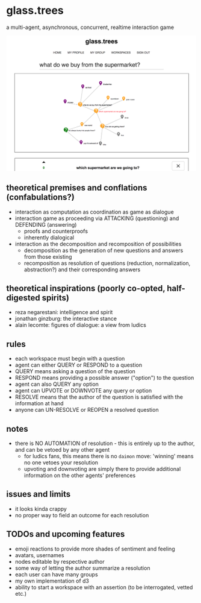 # glass.trees

a multi-agent, asynchronous, concurrent, realtime interaction game

![](./docs/images/glass_trees_screenshot.png)

## theoretical premises and conflations (confabulations?)

- interaction as computation as coordination as game as dialogue
- interaction game as proceeding via ATTACKING (questioning) and DEFENDING (answering)
  - proofs and counterproofs
  - inherently dialogical
- interaction as the decomposition and recomposition of possibilities
  - decomposition as the generation of new questions and answers from those existing
  - recomposition as resolution of questions (reduction, normalization, abstraction?) and their corresponding answers

## theoretical inspirations (poorly co-opted, half-digested spirits)

- reza negarestani: intelligence and spirit
- jonathan ginzburg: the interactive stance
- alain lecomte: figures of dialogue: a view from ludics

## rules

- each workspace must begin with a question
- agent can either QUERY or RESPOND to a question
- QUERY means asking a question of the question
- RESPOND means providing a possible answer ("option") to the question
- agent can also QUERY any option
- agent can UPVOTE or DOWNVOTE any query or option
- RESOLVE means that the author of the question is satisfied with the information at hand
- anyone can UN-RESOLVE or REOPEN a resolved question

## notes

- there is NO AUTOMATION of resolution - this is entirely up to the author, and can be vetoed by any other agent
  - for ludics fans, this means there is no `daimon` move: 'winning' means no one vetoes your resolution
  - upvoting and downvoting are simply there to provide additional information on the other agents' preferences

## issues and limits

- it looks kinda crappy
- no proper way to field an outcome for each resolution

## TODOs and upcoming features

- emoji reactions to provide more shades of sentiment and feeling
- avatars, usernames
- nodes editable by respective author
- some way of letting the author summarize a resolution
- each user can have many groups
- my own implementation of d3
- ability to start a workspace with an assertion (to be interrogated, vetted etc.)
